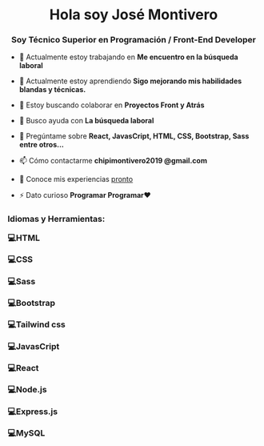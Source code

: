 <h1 align="center">Hola soy José Montivero</h1>
<h3 align="center">Soy Técnico Superior en Programación / Front-End Developer</h3>

- 🔭 Actualmente estoy trabajando en **Me encuentro en la búsqueda laboral**

- 🌱 Actualmente estoy aprendiendo **Sigo mejorando mis habilidades blandas y técnicas.**

- 👯 Estoy buscando colaborar en **Proyectos Front y Atrás**

- 🤝 Busco ayuda con **La búsqueda laboral**

- 💬 Pregúntame sobre **React, JavasCript, HTML, CSS, Bootstrap, Sass entre otros...**

- 📫 Cómo contactarme **chipimontivero2019 @gmail.com**

- 📄 Conoce mis experiencias [pronto](pronto)

- ⚡ Dato curioso **Programar Programar❤**


<h3 align="left">Idiomas y Herramientas:</ h3>
<p align="left">
💻HTML

💻CSS

💻Sass

💻Bootstrap
  
💻Tailwind css

💻JavasCript

💻React
  
💻Node.js

💻Express.js
  
💻MySQL
</p>
